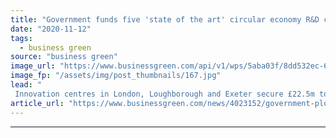 ```yaml
---
title: "Government funds five 'state of the art' circular economy R&D centres"
date: "2020-11-12"
tags: 
  - business green
source: "business green"
image_url: "https://www.businessgreen.com/api/v1/wps/5aba03f/8dd532ec-66af-402a-8526-8b809bcaaeba/3/fidelity4sept-185x114.jpg"
image_fp: "/assets/img/post_thumbnails/167.jpg"
lead: "
 Innovation centres in London, Loughborough and Exeter secure £22.5m to develop waste-cutting techniques for textiles, metals, electronics, construction and chemicals ..."
article_url: "https://www.businessgreen.com/news/4023152/government-plots-sate-art-circular-economy-centres"
---
```


---
